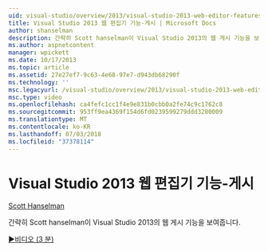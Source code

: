 ```yaml
---
uid: visual-studio/overview/2013/visual-studio-2013-web-editor-features-publishing
title: Visual Studio 2013 웹 편집기 기능-게시 | Microsoft Docs
author: shanselman
description: 간략히 Scott hanselman이 Visual Studio 2013의 웹 게시 기능을 보여줍니다.
ms.author: aspnetcontent
manager: wpickett
ms.date: 10/17/2013
ms.topic: article
ms.assetid: 27e27ef7-9c63-4e68-97e7-d943db68290f
ms.technology: ''
msc.legacyurl: /visual-studio/overview/2013/visual-studio-2013-web-editor-features-publishing
msc.type: video
ms.openlocfilehash: ca4fefc1cc1f4e9e831b0cbb0a2fe74c9c1762c8
ms.sourcegitcommit: 953ff9ea4369f154d6fd0239599279ddd3280009
ms.translationtype: MT
ms.contentlocale: ko-KR
ms.lasthandoff: 07/03/2018
ms.locfileid: "37378114"
---
```

<a name="visual-studio-2013-web-editor-features---publishing"></a>Visual Studio 2013 웹 편집기 기능-게시
====================
[Scott Hanselman](https://github.com/shanselman)

간략히 Scott hanselman이 Visual Studio 2013의 웹 게시 기능을 보여줍니다.

[&#9654;비디오 (3 분)](https://channel9.msdn.com/Blogs/ASP-NET-Site-Videos/visual-studio-2013-web-editor-features-publishing)
